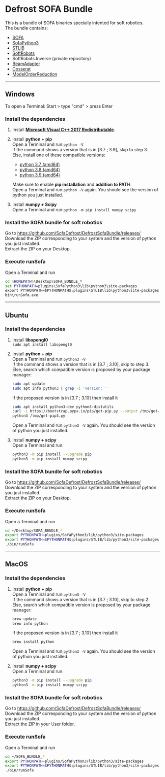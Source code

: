 # Defrost SOFA Bundle

This is a bundle of SOFA binaries specially intented for soft robotics.  
The bundle contains:
- [SOFA](https://github.com/sofa-framework/sofa)
- [SofaPython3](https://github.com/sofa-framework/SofaPython3)
- [STLIB](https://github.com/SofaDefrost/STLIB)
- [SoftRobots](https://github.com/SofaDefrost/SoftRobots)
- SoftRobots.Inverse (private repository)
- [BeamAdapter](https://github.com/sofa-framework/BeamAdapter)
- [Cosserat](https://github.com/SofaDefrost/plugin.Cosserat)
- [ModelOrderReduction](https://github.com/SofaDefrost/ModelOrderReduction)

----------------------------------------

## Windows

To open a Terminal: Start > type "cmd" > press Enter

### Install the dependencies

1. Install **[Microsoft Visual C++ 2017 Redistributable](https://aka.ms/vs/15/release/vc_redist.x64.exe)**.

2. Install **python + pip**  
   Open a Terminal and run `python -V`  
   If the command shows a version that is in [3.7 ; 3.9], skip to step 3.  
   Else, install one of these compatible versions:  
   - [python 3.7 (amd64)](https://www.python.org/ftp/python/3.7.9/python-3.7.9-amd64.exe)  
   - [python 3.8 (amd64)](https://www.python.org/ftp/python/3.8.10/python-3.8.10-amd64.exe)  
   - [python 3.9 (amd64)](https://www.python.org/ftp/python/3.9.12/python-3.9.12-amd64.exe)  
   
   Make sure to enable **pip installation** and **addition to PATH**.  
   Open a Terminal and run `python -V` again. You should see the version of python you just installed.

3. Install **numpy + Scipy**  
   Open a Terminal and run `python -m pip install numpy scipy`

### Install the SOFA bundle for soft robotics

Go to https://github.com/SofaDefrost/DefrostSofaBundle/releases/
Download the ZIP corresponding to your system and the version of python you just installed.  
Extract the ZIP on your Desktop.

### Execute runSofa

Open a Terminal and run  
```cmd
cd %HOMEPATH%\Desktop\SOFA_BUNDLE_*
set PYTHONPATH=plugins\SofaPython3\lib\python3\site-packages
export PYTHONPATH=$PYTHONPATH$;plugins\STLIB\lib\python3\site-packages 
bin\runSofa.exe
```

----------------------------------------

## Ubuntu

### Install the dependencies

1. Install **libopengl0**  
   `sudo apt install libopengl0`
   
2. Install **python + pip**  
   Open a Terminal and run `python3 -V`  
   If the command shows a version that is in [3.7 ; 3.10], skip to step 3.  
   Else, search which compatible version is proposed by your package manager:  
   ```bash
   sudo apt update
   sudo apt info python3 | grep -i 'version: '
   ```
   If the proposed version is in [3.7 ; 3.10] then install it  
   ```bash
   sudo apt install python3-dev python3-distutils
   curl -L https://bootstrap.pypa.io/pip/get-pip.py --output /tmp/get-pip3.py
   python3 /tmp/get-pip3.py
   ```
   Open a Terminal and run `python3 -V` again. You should see the version of python you just installed.

3. Install **numpy + scipy**  
   Open a Terminal and run  
   ```bash
   python3 -m pip install --upgrade pip
   python3 -m pip install numpy scipy
   ```

### Install the SOFA bundle for soft robotics

Go to https://github.com/SofaDefrost/DefrostSofaBundle/releases/
Download the ZIP corresponding to your system and the version of python you just installed.  
Extract the ZIP on your Desktop.

### Execute runSofa

Open a Terminal and run  
```bash
cd ~/Desktop/SOFA_BUNDLE_*
export PYTHONPATH=plugins/SofaPython3/lib/python3/site-packages 
export PYTHONPATH=$PYTHONPATH$;plugins/STLIB/lib/python3/site-packages 
./bin/runSofa
```

----------------------------------------

## MacOS

### Install the dependencies

1. Install **python + pip**  
   Open a Terminal and run `python3 -V`  
   If the command shows a version that is in [3.7 ; 3.10], skip to step 2.  
   Else, search which compatible version is proposed by your package manager:   
   ```bash
   brew update
   brew info python
   ```
   If the proposed version is in [3.7 ; 3.10] then install it  
   ```bash
   brew install python
   ```
   Open a Terminal and run `python3 -V` again. You should see the version of python you just installed.  

2. Install **numpy + scipy**   
   Open a Terminal and run  
   ```bash
   python3 -m pip install --upgrade pip
   python3 -m pip install numpy scipy
   ```

### Install the SOFA bundle for soft robotics

Go to https://github.com/SofaDefrost/DefrostSofaBundle/releases/
Download the ZIP corresponding to your system and the version of python you just installed.  
Extract the ZIP in your User folder.  

### Execute runSofa

Open a Terminal and run  
```bash
cd ~/SOFA_BUNDLE_*
export PYTHONPATH=plugins/SofaPython3/lib/python3/site-packages
export PYTHONPATH=$PYTHONPATH$;plugins/STLIB/lib/python3/site-packages 
./bin/runSofa
```
